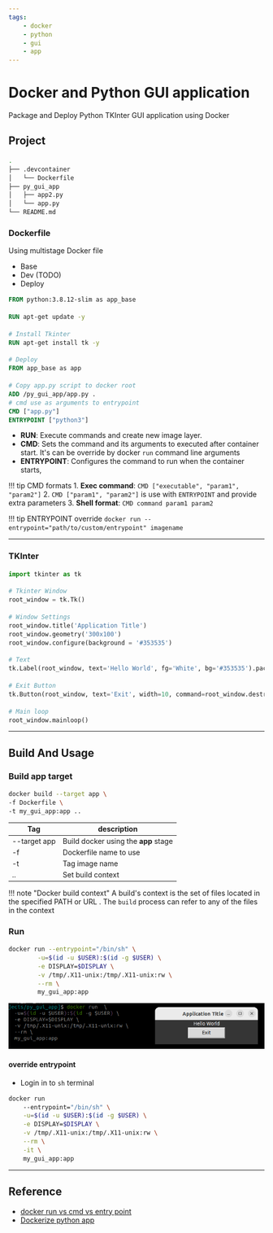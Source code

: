 ```yaml
---
tags:   
    - docker
    - python
    - gui
    - app
---
```


# Docker and Python GUI application
Package and Deploy Python TKInter GUI application using Docker


## Project

```bash
.
├── .devcontainer
│   └── Dockerfile
├── py_gui_app
│   ├── app2.py
│   └── app.py
└── README.md
```

### Dockerfile
Using multistage Docker file
- Base
- Dev (TODO)
- Deploy


```Dockerfile
FROM python:3.8.12-slim as app_base

RUN apt-get update -y

# Install Tkinter
RUN apt-get install tk -y

# Deploy
FROM app_base as app

# Copy app.py script to docker root
ADD /py_gui_app/app.py .
# cmd use as arguments to entrypoint
CMD ["app.py"]  
ENTRYPOINT ["python3"]
```

- **RUN**: Execute commands and create new image layer.
- **CMD**: Sets the command and its arguments to executed after container start. It's can be override by docker `run` command  line arguments
- **ENTRYPOINT**: Configures the command to run when the container starts,

!!! tip CMD formats
    1. **Exec command**: `CMD ["executable", "param1", "param2"]`
    2. `CMD ["param1", "param2"]` is use with `ENTRYPOINT` and provide extra parameters
    3. **Shell format**: `CMD command param1 param2`
     

!!! tip ENTRYPOINT override
    ```
    docker run --entrypoint="path/to/custom/entrypoint" imagename
    ```

---

### TKInter

```python
import tkinter as tk

# Tkinter Window
root_window = tk.Tk()

# Window Settings
root_window.title('Application Title')
root_window.geometry('300x100')
root_window.configure(background = '#353535')

# Text
tk.Label(root_window, text='Hello World', fg='White', bg='#353535').pack()

# Exit Button
tk.Button(root_window, text='Exit', width=10, command=root_window.destroy).pack()

# Main loop
root_window.mainloop()
```

---


## Build And Usage
### Build app target

```bash
docker build --target app \
-f Dockerfile \
-t my_gui_app:app ..
```

|   Tag        |    description                       |
| ------------ | ------------------------------------ |
| --target app | Build docker using the **app** stage |
| -f           | Dockerfile name to use               |
| -t           | Tag image name                       |
| ..           | Set build context                    |


!!! note "Docker build context"
    A build's context is the set of files located in the specified PATH or URL . The `build` process can refer to any of the files in the context

     
### Run

```bash
docker run --entrypoint="/bin/sh" \
        -u=$(id -u $USER):$(id -g $USER) \
        -e DISPLAY=$DISPLAY \
        -v /tmp/.X11-unix:/tmp/.X11-unix:rw \
        --rm \
        my_gui_app:app
```

![](images/run_python_gui_over_docker.png)


#### override entrypoint
- Login in to `sh` terminal 


```bash linenums="1" hl_lines="2"
docker run 
    --entrypoint="/bin/sh" \
    -u=$(id -u $USER):$(id -g $USER) \
    -e DISPLAY=$DISPLAY \
    -v /tmp/.X11-unix:/tmp/.X11-unix:rw \
    --rm \
    -it \
    my_gui_app:app
```

---

## Reference
- [docker run vs cmd vs entry point](https://tonylixu.medium.com/docker-run-vs-cmd-vs-entrypoint-57f248b95889)
- [Dockerize python app](https://youtu.be/0UG2x2iWerk)